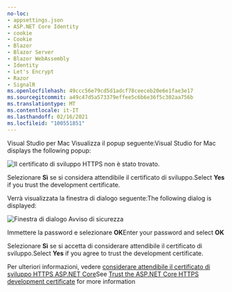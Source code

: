```yaml
---
no-loc:
- appsettings.json
- ASP.NET Core Identity
- cookie
- Cookie
- Blazor
- Blazor Server
- Blazor WebAssembly
- Identity
- Let's Encrypt
- Razor
- SignalR
ms.openlocfilehash: 49ccc56e79cd5d1adcf78ceeceb20e6e1fae3e17
ms.sourcegitcommit: a49c47d5a573379effee5c6b6e36f5c302aa756b
ms.translationtype: MT
ms.contentlocale: it-IT
ms.lasthandoff: 02/16/2021
ms.locfileid: "100551851"
---
```

<span data-ttu-id="2ca6f-101">Visual Studio per Mac Visualizza il popup seguente:</span><span class="sxs-lookup"><span data-stu-id="2ca6f-101">Visual Studio for Mac displays the following popup:</span></span>

![Il certificato di sviluppo HTTPS non è stato trovato.](~/getting-started/_static/trustCertMac.png)

<span data-ttu-id="2ca6f-104">Selezionare **Sì** se si considera attendibile il certificato di sviluppo.</span><span class="sxs-lookup"><span data-stu-id="2ca6f-104">Select **Yes** if you trust the development certificate.</span></span>

<span data-ttu-id="2ca6f-105">Verrà visualizzata la finestra di dialogo seguente:</span><span class="sxs-lookup"><span data-stu-id="2ca6f-105">The following dialog is displayed:</span></span>

![Finestra di dialogo Avviso di sicurezza](~/getting-started/_static/certMac.png)

<span data-ttu-id="2ca6f-107">Immettere la password e selezionare **OK**</span><span class="sxs-lookup"><span data-stu-id="2ca6f-107">Enter your password and select **OK**</span></span>

<span data-ttu-id="2ca6f-108">Selezionare **Sì** se si accetta di considerare attendibile il certificato di sviluppo.</span><span class="sxs-lookup"><span data-stu-id="2ca6f-108">Select **Yes** if you agree to trust the development certificate.</span></span>

<span data-ttu-id="2ca6f-109">Per ulteriori informazioni, vedere [considerare attendibile il certificato di sviluppo HTTPS ASP.NET Core](xref:security/enforcing-ssl#trust-the-aspnet-core-https-development-certificate-on-windows-and-macos)</span><span class="sxs-lookup"><span data-stu-id="2ca6f-109">See [Trust the ASP.NET Core HTTPS development certificate](xref:security/enforcing-ssl#trust-the-aspnet-core-https-development-certificate-on-windows-and-macos) for more information</span></span>